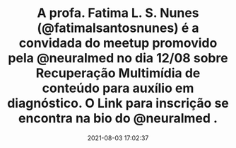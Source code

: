 ---
id: 17909910541964851
title: A profa. Fatima L. S. Nunes (@fatimalsantosnunes) é a convidada do meetup promovido pela @neuralmed no dia 12/08 sobre Recuperação Multimídia de conteúdo para auxílio em diagnóstico. O Link para inscrição se  encontra na bio do @neuralmed .  #repost #meetup #teamLApIS
redirect_to: https://www.instagram.com/p/CSHrL8mL-sJ/
date: 2021-08-03 17:02:37
thumb: img/posts/2021-08-03 17-02-37.jpg
---